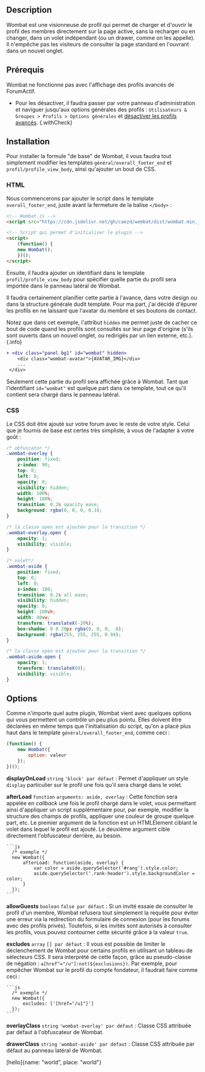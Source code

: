 ## Description

Wombat est une visionneuse de profil qui permet de charger et d'ouvrir le profil des membres directement sur la page active, sans la recharger ou en changer, dans un volet indépendant (ou un drawer, comme on les appelle). Il n'empêche pas les visiteurs de consulter la page standard en l'ouvrant dans un nouvel onglet.

## Prérequis

Wombat ne fonctionne pas avec l'affichage des profils avancés de ForumActif.

* Pour les désactiver, il faudra passer par votre panneau d'administration et naviguer jusqu'aux options générales des profils : `Utilisateurs & Groupes > Profils > Options générales` et [désactiver les profils avancés](https://i.imgur.com/uqvPrAf.png).
{.withCheck}

## Installation

Pour installer la formule "de base" de Wombat, il vous faudra tout simplement modifier les templates `général/overall_footer_end` et `profil/profile_view_body`, ainsi qu'ajouter un bout de CSS.

### HTML

Nous commencerons par ajouter le script dans le template `overall_footer_end`, juste avant la fermeture de la balise `</body>` :

```html
<!-- Wombat.js -->
<script src="https://cdn.jsdelivr.net/gh/caezd/wombat/dist/wombat.min.js"></script>

<!-- Script qui permet d'initialiser le plugin -->
<script>
    (function() {
	new Wombat();
    })();
</script>
```

Ensuite, il faudra ajouter un identifiant dans le template `profil/profile_view_body` pour spécifier quelle partie du profil sera importée dans le panneau latéral de Wombat. 

Il faudra certainement planifier cette partie à l'avance, dans votre design ou dans la structure générale dudit template. Pour ma part, j'ai décidé d'épurer les profils en ne laissant que l'avatar du membre et ses boutons de contact.

Notez que dans cet exemple, l'attribut `hidden` me permet juste de cacher ce bout de code quand les profils sont consultés sur leur page d'origine (s'ils sont ouverts dans un nouvel onglet, ou redirigés par un lien externe, etc.).
{.info}

```diff
+ <div class="panel bg1" id="wombat" hidden>
    <div class="wombat-avatar">{AVATAR_IMG}</div>
    ...
 </div>
```

Seulement cette partie du profil sera affichée grâce à Wombat. Tant que l'identifiant `id="wombat"` est quelque part dans ce template, tout ce qu'il contient sera chargé dans le panneau latéral.

### CSS

Le CSS doit être ajouté sur votre forum avec le reste de votre style. Celui que je fournis de base est certes très simpliste, à vous de l'adapter à votre goût :

```css
/* obfuscator */
.wombat-overlay {
    position: fixed;
    z-index: 90;
    top: 0;
    left: 0;
    opacity: 0;
    visibility: hidden;
    width: 100%;
    height: 100%;
    transition: 0.2s opacity ease;
    background: rgba(0, 0, 0, 0.3);
}

/* la classe open est ajoutée pour la transition */
.wombat-overlay.open {
    opacity: 1;
    visibility: visible;
}

/* volet*/
.wombat-aside {
    position: fixed;
    top: 0;
    left: 0;
    z-index: 100;
    transition: 0.2s all ease;
    visibility: hidden;
    opacity: 0;
    height: 100vh;
    width: 40vw;
    transform: translateX(-20%);
    box-shadow: 0 0 20px rgba(0, 0, 0, .8);
    background: rgba(255, 255, 255, 0.94);
}

/* la classe open est ajoutée pour la transition */
.wombat-aside.open {
    opacity: 1;
    transform: translateX(0);
    visibility: visible;
}
```

## Options

Comme n'importe quel autre plugin, Wombat vient avec quelques options qui vous permettent un contrôle un peu plus pointu. Elles doivent être déclarées en même temps que l'initialisation du script, qu'on a placé plus haut dans le template `général/overall_footer_end`, comme ceci :

```js
(function() {
	new Wombat({
        option: valeur
	});
})();
```

**displayOnLoad** `string`  `'block' par défaut`
: Permet d'appliquer un style `display` particulier sur le profil une fois qu'il sera chargé dans le volet.

**afterLoad** `function` `arguments: aside, overlay`
: Cette fonction sera appelée en *callback* une fois le profil chargé dans le volet, vous permettant ainsi d'appliquer un script supplémentaire pour, par exemple, modifier la structure des champs de profils, appliquer une couleur de groupe quelque part, etc. Le premier argument de la fonction est un HTMLElement ciblant le volet dans lequel le profil est ajouté. Le deuxième argument cible directement l'obfuscateur derrière, au besoin.

    ```js
      /* exemple */
      new Wombat({
          afterLoad: function(aside, overlay) {
              var color = aside.querySelector('#rang').style.color;
              aside.querySelector('.rank-header').style.backgroundColor = color;
          }
      });
    ```

**allowGuests** `boolean` `false par défaut`
: Si un invité essaie de consulter le profil d'un membre, Wombat refusera tout simplement la requête pour éviter une erreur via la redirection du formulaire de connexion (pour les forums avec des profils privés). Toutefois, si les invités sont autorisés à consulter les profils, vous pouvez contourner cette sécurité grâce à la valeur `true`.

**excludes** `array` `[] par défaut`
: Il vous est possible de limiter le déclenchement de Wombat pour certains profils en utilisant un tableau de sélecteurs CSS. Il sera interprété de cette façon, grâce au pseudo-classe de négation : `a[href^="/u"]:not(${exclusions})`. Par exemple, pour empêcher Wombat sur le profil du compte fondateur, il faudrait faire comme ceci :

    ```js
      /* exemple */
      new Wombat({
          excludes: ['[href="/u1"]']
      });
    ```

**overlayClass** `string` `'wombat-overlay' par défaut`
: Classe CSS attribuée par défaut à l'obfuscateur de Wombat.

**drawerClass** `string` `'wombat-aside' par défaut`
: Classe CSS attribuée par défaut au panneau latéral de Wombat.

[hello]{name: "world", place: "world"}
